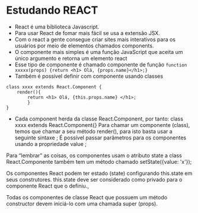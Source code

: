 # Estudando REACT
* React é uma biblioteca Javascript. 
* Para usar React de fomar mais fácil se usa a extensão JSX. 
* Com o react a gente consegue criar sites mais interativos para os usuários por meio de elementos  chamados components. 
* O componente mais simples é uma função JavaScript que aceita um único argumento e retorna um elemento react
* Esse tipo de componente é chamado componente de função
` function xxxxx(props) {return <h1> Olá, {props.name}</h1>;} `
* Também é possível definir com componente usando classes
~~~
class xxxx extends React.Component {
	render(){
		return <h1> Olá, {this.props.name} </h1>;
		}
}
~~~


- Cada component herda da classe  React.Component, por tanto: 
	class xxxx extends React.Component{}
Para chamar um componente (class), temos que chamar a seu método render(), para isto basta usar a seguinte sintaxe
	<xxxx />;
É possível passar parâmetros para os componentes usando a propriedade value 
	<xxxx value={} />;

Para “lembrar” as coisas, os componentes usam o atributo state
a class React.Componente também tem um método chamado setState({value: 'x'});

Os componentes React podem ter estado (state) configurando this.state em seus construtores. this.state deve ser considerado como privado para o componente React que o definiu.,

Todas os componentes de classe React que possuem um método constructor devem iniciá-lo com uma chamada super (props).
